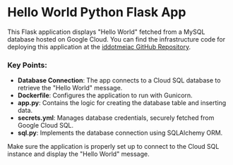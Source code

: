 # Hello World Python Flask App

This Flask application displays "Hello World" fetched from a MySQL database hosted on Google Cloud. You can find the infrastructure code for deploying this application at the [iddotmeiac GitHub Repository](https://github.com/sonamawachar0110/iddotmepython).

### Key Points:

- **Database Connection**: The app connects to a Cloud SQL database to retrieve the "Hello World" message.
- **Dockerfile**: Configures the application to run with Gunicorn.
- **app.py**: Contains the logic for creating the database table and inserting data.
- **secrets.yml**: Manages database credentials, securely fetched from Google Cloud SQL.
- **sql.py**: Implements the database connection using SQLAlchemy ORM.

Make sure the application is properly set up to connect to the Cloud SQL instance and display the "Hello World" message.
